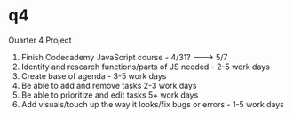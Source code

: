 # q4
Quarter 4 Project

1. Finish Codecademy JavaScript course - 4/31? ---> 5/7
2. Identify and research functions/parts of JS needed - 2-5 work days
4. Create base of agenda - 3-5 work days
5. Be able to add and remove tasks 2-3 work days
6. Be able to prioritize and edit tasks 5+ work days
7. Add visuals/touch up the way it looks/fix bugs or errors - 1-5 work days
